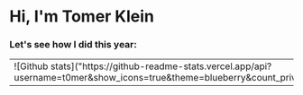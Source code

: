 
<p align="left">
  <h1 align="left">Hi, I'm Tomer Klein
  
  </h1>
</p>

### Let's see how I did this year:
<table>
  <tbody>
    <tr>
      <td> ![Github stats]("https://github-readme-stats.vercel.app/api?username=t0mer&show_icons=true&theme=blueberry&count_private=true")  </td>
      <td> ![Top Langs]("https://github-readme-stats.vercel.app/api/top-langs/?username=t0mer&show_icons=true&theme=blueberry&count_private=true&langs_count=8&layout=compact")</td>
  </tbody>
</table>




